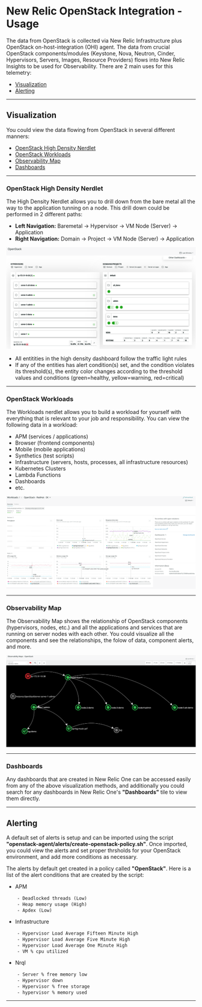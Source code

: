 # New Relic OpenStack Integration - Usage

The data from OpenStack is collected via New Relic Infrastructure plus OpenStack on-host-integration (OHI) agent. The data from crucial OpenStack components/modules (Keystone, Nova, Neutron, Cinder, Hypervisors, Servers, Images, Resource Providers) flows into New Relic Insights to be used for Observability. There are 2 main uses for this telemetry:

* [Visualization](#visualization)
* [Alerting](#alerting)


---
## Visualization
You could view the data flowing from OpenStack in several different manners:

* [OpenStack High Density Nerdlet](#openstack-high-density-nerdlet)
* [OpenStack Workloads](#openstack-workloads)
* [Observability Map](#observability-map)
* [Dashboards](#dashboards)


---
### OpenStack High Density Nerdlet
The High Density Nerdlet allows you to drill down from the bare metal all the way to the application tunning on a node. This drill down could be performed in 2 different paths:

* <strong>Left Navigation:</strong> Baremetal -> Hypervisor -> VM Node (Server) -> Application
* <strong>Right Navigation:</strong> Domain -> Project -> VM Node (Server) -> Application

![Screenshot #2](screenshots/screenshot_02_high-density-nerdlet.png)


* All entitities in the high density dashboard follow the traffic light rules
* If any of the entities has alert condition(s) set, and the condition violates its threshold(s), the entity color changes according to the threshold values and conditions (green=healthy, yellow=warning, red=critical)



---
### OpenStack Workloads
The Workloads nerdlet allows you to build a workload for yourself with everything that is relevant to your job and responsibility. You can view the following data in a workload:
* APM (services / applications)
* Browser (frontend components)
* Mobile (mobile applications)
* Synthetics (test scripts)
* Infrastructure (servers, hosts, processes, all infrastructure resources)
* Kubernetes Clusters
* Lambda Functions
* Dashboards
* etc.

![Screenshot #3](screenshots/screenshot_03_workloads.png)


---
### Observability Map
The Observability Map shows the relationship of OpenStack components (hypervisors, nodes, etc.) and all the applications and services that are running on server nodes with each other. You could visualize all the components and see the relationships, the folow of data, component alerts, and more.

![Screenshot #4](screenshots/screenshot_04_observability-map.png)

---
### Dashboards
Any dashboards that are created in New Relic One can be accessed easily from any of the above visualization methods, and additionally you could search for any dashboards in New Relic One's **"Dashboards"** tile to view them directly.



---
## Alerting
A default set of alerts is setup and can be imported using the script **"openstack-agent/alerts/create-openstack-policy.sh"**. Once imported, you could view the alerts and set proper thrsholds for your OpenStack environment, and add more conditions as necessary.

The alerts by default get created in a policy called **"OpenStack"**. Here is a list of the alert conditions that are created by the script:

*	APM

```
	- Deadlocked threads (Low)
	- Heap memory usage (High)
	- Apdex (Low)
```
*	Infrastructure

```
	- Hypervisor Load Average Fifteen Minute High
	- Hypervisor Load Average Five Minute High
	- Hypervisor Load Average One Minute High
	- VM % cpu utilized
```
*	Nrql

```
	- Server % free memory low
	- Hypervisor down
	- Hypervisor % free storage
	- hypervisor % memory used
```


---











